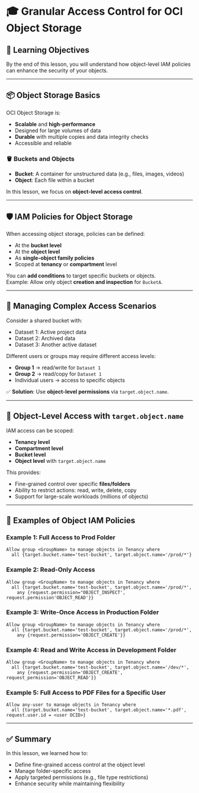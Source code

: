 # 🎓 Granular Access Control for OCI Object Storage

## 🧠 Learning Objectives
By the end of this lesson, you will understand how object-level IAM policies can enhance the security of your objects.

---

## 📦 Object Storage Basics

OCI Object Storage is:

- **Scalable** and **high-performance**
- Designed for large volumes of data
- **Durable** with multiple copies and data integrity checks
- Accessible and reliable

### 🪣 Buckets and Objects

- **Bucket**: A container for unstructured data (e.g., files, images, videos)
- **Object**: Each file within a bucket

In this lesson, we focus on **object-level access control**.

---

## 🛡️ IAM Policies for Object Storage

When accessing object storage, policies can be defined:

- At the **bucket level**
- At the **object level**
- As **single-object family policies**
- Scoped at **tenancy** or **compartment** level

You can **add conditions** to target specific buckets or objects.  
Example: Allow only object **creation and inspection** for `BucketA`.

---

## 🔄 Managing Complex Access Scenarios

Consider a shared bucket with:

- Dataset 1: Active project data
- Dataset 2: Archived data
- Dataset 3: Another active dataset

Different users or groups may require different access levels:

- **Group 1** → read/write for `Dataset 1`
- **Group 2** → read/copy for `Dataset 1`
- Individual users → access to specific objects

✅ **Solution**: Use **object-level permissions** via `target.object.name`.

---

## 🧩 Object-Level Access with `target.object.name`

IAM access can be scoped:

- **Tenancy level**
- **Compartment level**
- **Bucket level**
- **Object level** with `target.object.name`

This provides:

- Fine-grained control over specific **files/folders**
- Ability to restrict actions: read, write, delete, copy
- Support for large-scale workloads (millions of objects)

---

## 🧪 Examples of Object IAM Policies

### Example 1: Full Access to Prod Folder
```plaintext
Allow group <GroupName> to manage objects in Tenancy where
  all {target.bucket.name='test-bucket', target.object.name='/prod/*'}
```

### Example 2: Read-Only Access
```plaintext
Allow group <GroupName> to manage objects in Tenancy where
  all {target.bucket.name='test-bucket', target.object.name='/prod/*',
    any {request.permission="OBJECT_INSPECT', request.permission'OBJECT_READ'}}
```

### Example 3: Write-Once Access in Production Folder
```plaintext
Allow group <GroupName> to manage objects in Tenancy where
  all {target.bucket.name='test-bucket', target.object.name='/prod/*',
    any {request.permission='OBJECT_CREATE'}}
```

### Example 4: Read and Write Access in Development Folder
```plaintext
Allow group <GroupName> to manage objects in Tenancy where
  all {target.bucket.name='test-bucket', target.object.name='/dev/*',
    any {request.permission='OBJECT_CREATE', request_permission='OBJECT_READ'}}
```

### Example 5: Full Access to PDF Files for a Specific User
```plaintext
Allow any-user to manage objects in Tenancy where
  all {target.bucket.name='test-bucket', target.object.name='*.pdf', request.user.id = <user OCID>}
```

---

## ✅ Summary
In this lesson, we learned how to:
- Define fine-grained access control at the object level
- Manage folder-specific access
- Apply targeted permissions (e.g., file type restrictions)
- Enhance security while maintaining flexibility
